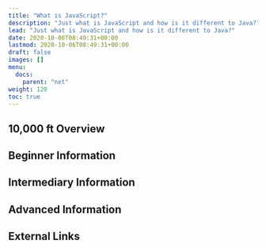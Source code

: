 ```yaml
---
title: "What is JavaScript?"
description: "Just what is JavaScript and how is it different to Java?"
lead: "Just what is JavaScript and how is it different to Java?"
date: 2020-10-06T08:49:31+00:00
lastmod: 2020-10-06T08:49:31+00:00
draft: false
images: []
menu:
  docs:
    parent: "net"
weight: 120
toc: true
---
```


## 10,000 ft Overview

## Beginner Information

## Intermediary Information

## Advanced Information

## External Links
